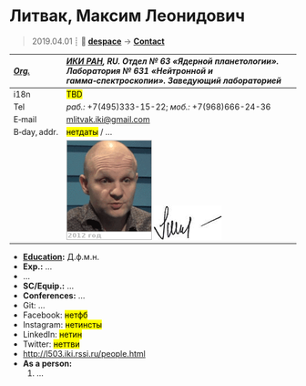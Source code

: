 # Литвак, Максим Леонидович
> 2019.04.01 ┊ **🚀 [despace](index.md)** → **[Contact](contact.md)**

|*[Org.](contact.md)*|*[ИКИ РАН](03_iki_ras.md), RU. Отдел № 63 «Ядерной планетологии». Лаборатория № 631 «Нейтронной и гамма‑спектроскопии». Заведующий лабораторией*|
|:--|:--|
|i18n| <mark>TBD</mark> |
|Tel|*раб.:* +7(495)333-15-22; *моб.:* +7(968)666-24-36 |
|E‑mail| <mlitvak.iki@gmail.com> |
|B‑day, addr.| <mark>нетдаты</mark> / … |
|| ![](f/contact/l/litvak_001_animated.gif) [![](f/contact/l/litvak_001_sign_thumb.jpg)](f/contact/l/litvak_001_sign.png) |

   - **[Education](edu.md):** Д.ф.м.н.
   - **Exp.:** …
   - …
   - **SC/Equip.:** …
   - **Conferences:** …
   - Git: …
   - Facebook: <mark>нетфб</mark>
   - Instagram: <mark>нетинсты</mark>
   - LinkedIn: <mark>нетин</mark>
   - Twitter: <mark>неттви</mark>
   - <http://l503.iki.rssi.ru/people.html>
   - **As a person:**
      1. …
